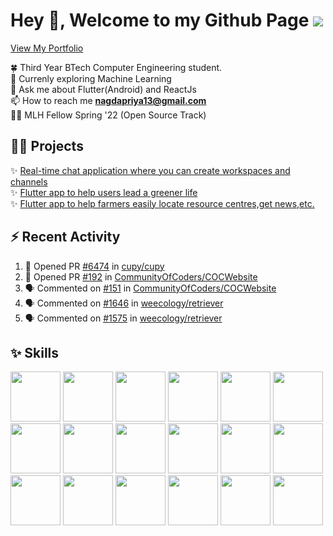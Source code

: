 # Hey 👋, Welcome to my Github Page ![](https://komarev.com/ghpvc/?username=pri1311&color=green)

[View My Portfolio](https://priyanagda.in)

🍀 Third Year BTech Computer Engineering student.<br/>
🌱 Currenly exploring Machine Learning<br/>
💬 Ask me about Flutter(Android) and ReactJs<br/>
📫 How to reach me **nagdapriya13@gmail.com**<br/>
👩‍💼 MLH Fellow Spring '22 (Open Source Track)

## 👨‍💻 Projects
✨ [Real-time chat application where you can create workspaces and channels](https://github.com/pri1311/crunch)<br/>
✨ [Flutter app to help users lead a greener life](https://github.com/pri1311/SyntaxError-Hackbash)<br/>
✨ [Flutter app to help farmers easily locate resource centres,get news,etc.](https://github.com/pri1311/KhetiBaadi)<br/>

## ⚡ Recent Activity
<!--START_SECTION:activity-->
1. 💪 Opened PR [#6474](https://github.com/cupy/cupy/pull/6474) in [cupy/cupy](https://github.com/cupy/cupy)
2. 💪 Opened PR [#192](https://github.com/CommunityOfCoders/COCWebsite/pull/192) in [CommunityOfCoders/COCWebsite](https://github.com/CommunityOfCoders/COCWebsite)
3. 🗣 Commented on [#151](https://github.com/CommunityOfCoders/COCWebsite/issues/151) in [CommunityOfCoders/COCWebsite](https://github.com/CommunityOfCoders/COCWebsite)
4. 🗣 Commented on [#1646](https://github.com/weecology/retriever/issues/1646) in [weecology/retriever](https://github.com/weecology/retriever)
5. 🗣 Commented on [#1575](https://github.com/weecology/retriever/issues/1575) in [weecology/retriever](https://github.com/weecology/retriever)
<!--END_SECTION:activity-->


## ✨ Skills
<img height = "80px" src="https://github.com/yurijserrano/Github-Profile-Readme-Logos/blob/master/others/html.svg"></img>
<img height = "80px" src="https://github.com/yurijserrano/Github-Profile-Readme-Logos/blob/master/others/css.svg" /> 
<img height = "80px" src="https://github.com/yurijserrano/Github-Profile-Readme-Logos/blob/master/programming%20languages/javascript.svg" />
<img height = "80px" src="https://github.com/yurijserrano/Github-Profile-Readme-Logos/blob/master/frameworks/nodejs.svg" />
<img height = "80px" src="https://github.com/yurijserrano/Github-Profile-Readme-Logos/blob/master/text%20editors/vscode.svg" />
<img height = "80px" src="https://github.com/yurijserrano/Github-Profile-Readme-Logos/blob/master/cloud/github.svg" />
<img height = "80px" src="https://github.com/yurijserrano/Github-Profile-Readme-Logos/blob/master/databases/mongodb.svg" />
<img height = "80px" src="https://github.com/yurijserrano/Github-Profile-Readme-Logos/blob/master/cloud/firebase.svg" />
<img height = "80px" src="https://github.com/yurijserrano/Github-Profile-Readme-Logos/blob/master/others/git.svg"></img>
<img height = "80px" src="https://github.com/yurijserrano/Github-Profile-Readme-Logos/blob/master/frameworks/android.svg" /> 
<img height = "80px" src="https://github.com/yurijserrano/Github-Profile-Readme-Logos/blob/master/programming%20languages/c.svg" />
<img height = "80px" src="https://github.com/yurijserrano/Github-Profile-Readme-Logos/blob/master/programming%20languages/c++.svg" />
<img height = "80px" src="https://github.com/yurijserrano/Github-Profile-Readme-Logos/blob/master/programming%20languages/dart.svg" />
<img height = "80px" src="https://github.com/yurijserrano/Github-Profile-Readme-Logos/blob/master/frameworks/boostrap.svg" />
<img height = "80px" src="https://github.com/yurijserrano/Github-Profile-Readme-Logos/blob/master/frameworks/react.svg" />
<img height = "80px" src="https://github.com/yurijserrano/Github-Profile-Readme-Logos/blob/master/frameworks/flask.svg" />
<img height = "80px" src="https://github.com/yurijserrano/Github-Profile-Readme-Logos/blob/master/programming%20languages/python.svg" />
<img height = "80px" src="https://github.com/yurijserrano/Github-Profile-Readme-Logos/blob/master/programming%20languages/typescript.svg" />
